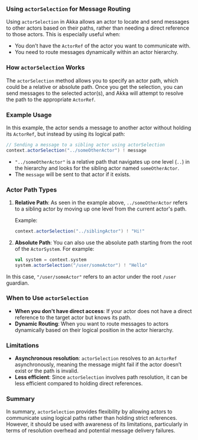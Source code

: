 ### Using `actorSelection` for Message Routing

Using `actorSelection` in Akka allows an actor to locate and send messages to other actors based on their paths, rather than needing a direct reference to those actors. This is especially useful when:

- You don’t have the `ActorRef` of the actor you want to communicate with.
- You need to route messages dynamically within an actor hierarchy.

### How `actorSelection` Works
The `actorSelection` method allows you to specify an actor path, which could be a relative or absolute path. Once you get the selection, you can send messages to the selected actor(s), and Akka will attempt to resolve the path to the appropriate `ActorRef`.

### Example Usage
In this example, the actor sends a message to another actor without holding its `ActorRef`, but instead by using its logical path:

```scala
// Sending a message to a sibling actor using actorSelection
context.actorSelection("../someOtherActor") ! message
```

- `"../someOtherActor"` is a relative path that navigates up one level (`..`) in the hierarchy and looks for the sibling actor named `someOtherActor`.
- The `message` will be sent to that actor if it exists.

### Actor Path Types
1. **Relative Path**: As seen in the example above, `../someOtherActor` refers to a sibling actor by moving up one level from the current actor's path.
   
   Example:
   ```scala
   context.actorSelection("../siblingActor") ! "Hi!"
   ```

2. **Absolute Path**: You can also use the absolute path starting from the root of the `ActorSystem`. For example:
   
   ```scala
   val system = context.system
   system.actorSelection("/user/someActor") ! "Hello"
   ```

In this case, `"/user/someActor"` refers to an actor under the root `/user` guardian.

### When to Use `actorSelection`
- **When you don't have direct access**: If your actor does not have a direct reference to the target actor but knows its path.
- **Dynamic Routing**: When you want to route messages to actors dynamically based on their logical position in the actor hierarchy.

### Limitations
- **Asynchronous resolution**: `actorSelection` resolves to an `ActorRef` asynchronously, meaning the message might fail if the actor doesn’t exist or the path is invalid.
- **Less efficient**: Since `actorSelection` involves path resolution, it can be less efficient compared to holding direct references.

### Summary
In summary, `actorSelection` provides flexibility by allowing actors to communicate using logical paths rather than holding strict references. However, it should be used with awareness of its limitations, particularly in terms of resolution overhead and potential message delivery failures.
